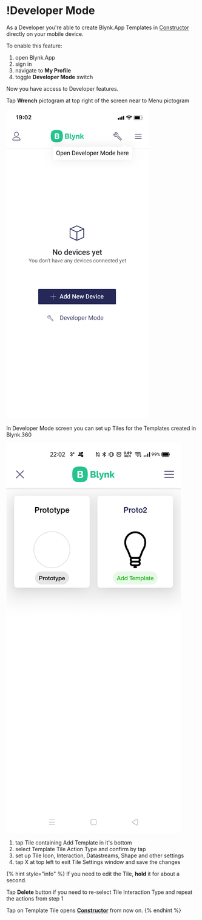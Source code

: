 # !Developer Mode

As a Developer you're able to create Blynk.App Templates in [Constructor](constructor.md) directly on your mobile device.  
  
To enable this feature: 

1. open Blynk.App
2. sign in
3. navigate to **My Profile**
4. toggle **Developer Mode** switch

Now you have access to Developer features.

Tap **Wrench** pictogram at top right of the screen near to Menu pictogram

![](../.gitbook/assets/wrench.png)

In Developer Mode screen you can set up Tiles for the Templates created in Blynk.360

![](../.gitbook/assets/proto2.jpg)

1. tap Tile containing Add Template in it's bottom
2. select Template Tile Action Type and confirm by tap
3. set up Tile Icon, Interaction, Datastreams, Shape and other settings
4. tap X at top left to exit Tile Settings window and save the changes 

{% hint style="info" %}
If you need to edit the Tile, **hold** it for about a second.

Tap **Delete** button if you need to re-select Tile Interaction Type and repeat the actions from step 1 

Tap on Template Tile opens [**Constructor**](constructor.md) from now on.
{% endhint %}

  





